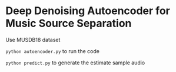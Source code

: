 # Deep Denoising Autoencoder for Music Source Separation

Use MUSDB18 dataset

`python autoencoder.py` to run the code

`python predict.py` to generate the estimate sample audio
